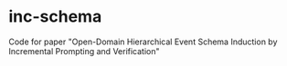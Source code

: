 # inc-schema
Code for paper "Open-Domain Hierarchical Event Schema Induction by Incremental Prompting and Verification"
